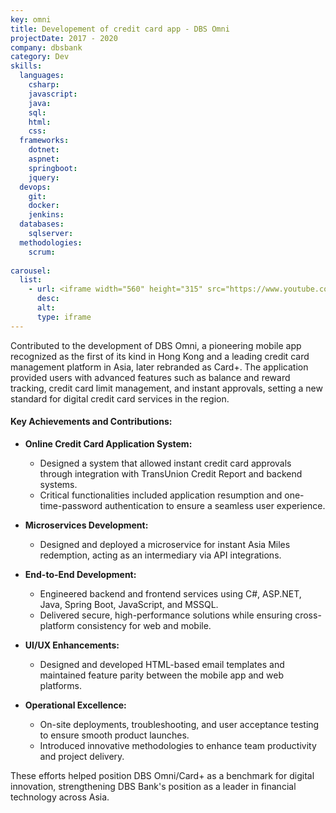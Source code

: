 ```yaml
---
key: omni
title: Developement of credit card app - DBS Omni
projectDate: 2017 - 2020
company: dbsbank
category: Dev
skills:
  languages:
    csharp:
    javascript:
    java:
    sql:
    html:
    css:
  frameworks:
    dotnet:
    aspnet:
    springboot:
    jquery:
  devops:
    git:
    docker:
    jenkins:
  databases:
    sqlserver:
  methodologies:
    scrum:
      
carousel:
  list:
    - url: <iframe width="560" height="315" src="https://www.youtube.com/embed/70n-XP0NWw0?si=OCtlQcjrKeJhXxZ5" title="YouTube video player" frameborder="0" allow="accelerometer; autoplay; clipboard-write; encrypted-media; gyroscope; picture-in-picture; web-share" referrerpolicy="strict-origin-when-cross-origin" allowfullscreen></iframe>
      desc: 
      alt:
      type: iframe
---
```


Contributed to the development of DBS Omni, a pioneering mobile app recognized as the first of its kind in Hong Kong and a leading credit card management platform in Asia, later rebranded as Card+. The application provided users with advanced features such as balance and reward tracking, credit card limit management, and instant approvals, setting a new standard for digital credit card services in the region.
#### Key Achievements and Contributions:  

- **Online Credit Card Application System:**
  - Designed a system that allowed instant credit card approvals through integration with TransUnion Credit Report and backend systems.  
  - Critical functionalities included application resumption and one-time-password authentication to ensure a seamless user experience.  

- **Microservices Development:**
  - Designed and deployed a microservice for instant Asia Miles redemption, acting as an intermediary via API integrations. 

- **End-to-End Development:** 
  - Engineered backend and frontend services using C#, ASP.NET, Java, Spring Boot, JavaScript, and MSSQL. 
  - Delivered secure, high-performance solutions while ensuring cross-platform consistency for web and mobile. 

- **UI/UX Enhancements:**
  - Designed and developed HTML-based email templates and maintained feature parity between the mobile app and web platforms.

- **Operational Excellence:**  
  - On-site deployments, troubleshooting, and user acceptance testing to ensure smooth product launches.  
  - Introduced innovative methodologies to enhance team productivity and project delivery.

These efforts helped position DBS Omni/Card+ as a benchmark for digital innovation, strengthening DBS Bank's position as a leader in financial technology across Asia.

